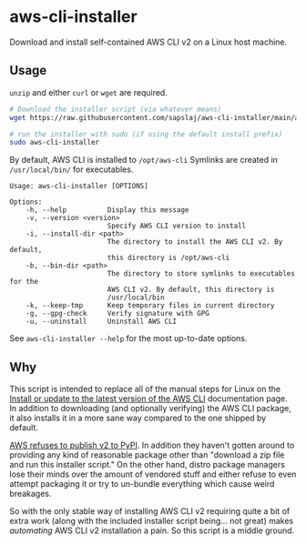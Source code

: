 # aws-cli-installer

Download and install self-contained AWS CLI v2 on a Linux host machine.

## Usage

`unzip` and either `curl` or `wget` are required.

```bash
# Download the installer script (via whatever means)
wget https://raw.githubusercontent.com/sapslaj/aws-cli-installer/main/aws-cli-installer

# run the installer with sudo (if using the default install prefix)
sudo aws-cli-installer
```

By default, AWS CLI is installed to `/opt/aws-cli` Symlinks are created in
`/usr/local/bin/` for executables.

```plain
Usage: aws-cli-installer [OPTIONS]

Options:
    -h, --help          Display this message
    -v, --version <version>
                        Specify AWS CLI version to install
    -i, --install-dir <path>
                        The directory to install the AWS CLI v2. By default,
                        this directory is /opt/aws-cli
    -b, --bin-dir <path>
                        The directory to store symlinks to executables for the
                        AWS CLI v2. By default, this directory is
                        /usr/local/bin
    -k, --keep-tmp      Keep temporary files in current directory
    -g, --gpg-check     Verify signature with GPG
    -u, --uninstall     Uninstall AWS CLI
```

See `aws-cli-installer --help` for the most up-to-date options.

## Why

This script is intended to replace all of the manual steps for Linux on the
[Install or update to the latest version of the AWS
CLI](https://docs.aws.amazon.com/cli/latest/userguide/getting-started-install.html)
documentation page. In addition to downloading (and optionally verifying) the
AWS CLI package, it also installs it in a more sane way compared to the one
shipped by default.

[AWS refuses to publish v2 to
PyPI](https://github.com/aws/aws-cli/issues/4947). In addition they haven't
gotten around to providing any kind of reasonable package other than "download
a zip file and run this installer script." On the other hand, distro package
managers lose their minds over the amount of vendored stuff and either refuse
to even attempt packaging it or try to un-bundle everything which cause weird
breakages.

So with the only stable way of installing AWS CLI v2 requiring quite a bit of
extra work (along with the included installer script being... not great) makes
_automating_ AWS CLI v2 installation a pain. So this script is a middle ground.
